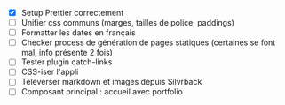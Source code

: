 - [x] Setup Prettier correctement
- [ ] Unifier css communs (marges, tailles de police, paddings)
- [ ] Formatter les dates en français
- [ ] Checker process de génération de pages statiques (certaines se font mal, info présente 2 fois)
- [ ] Tester plugin catch-links
- [ ] CSS-iser l'appli
- [ ] Téléverser markdown et images depuis Silvrback
- [ ] Composant principal : accueil avec portfolio
